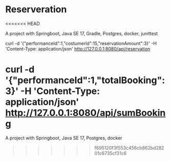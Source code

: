 # Reserveration
<<<<<<< HEAD

A project with Springboot, Java SE 17, Gradle, Postgres, docker, junittest

curl -d '{"performanceId":1,"costumerId":15,"reservationAmount":3}' -H 'Content-Type: application/json' http://127.0.0.1:8080/api/reservation

curl -d '{"performanceId":1,"totalBooking":3}' -H 'Content-Type: application/json' http://127.0.0.1:8080/api/sumBooking
=======
A project with Springboot, Java SE 17, Postgres, docker
>>>>>>> f695120f3f553c456cb862bd28201c6735cf31c6
